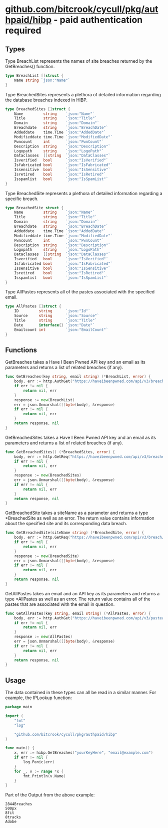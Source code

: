 # [github.com/bitcrook/cycull/pkg/authpaid/hibp](https://github.com/bitcrook/cycull/tree/main/pkg/authpaid/hibp) - paid authentication required


## Types

Type BreachList represents the names of site breaches returned by the GetBreaches() function.
``` go
type BreachList []struct {
	Name string `json:"Name"`
}
```

Type BreachedSites represents a plethora of detailed information regarding the database breaches indexed in HIBP.
``` go
type BreachedSites []struct {
	Name         string    `json:"Name"`
	Title        string    `json:"Title"`
	Domain       string    `json:"Domain"`
	Breachdate   string    `json:"BreachDate"`
	Addeddate    time.Time `json:"AddedDate"`
	Modifieddate time.Time `json:"ModifiedDate"`
	Pwncount     int       `json:"PwnCount"`
	Description  string    `json:"Description"`
	Logopath     string    `json:"LogoPath"`
	Dataclasses  []string  `json:"DataClasses"`
	Isverified   bool      `json:"IsVerified"`
	Isfabricated bool      `json:"IsFabricated"`
	Issensitive  bool      `json:"IsSensitive"`
	Isretired    bool      `json:"IsRetired"`
	Isspamlist   bool      `json:"IsSpamList"`
}
```

Type BreachedSite represents a plethora of detailed information regarding a specific breach.
``` go
type BreachedSite struct {
	Name         string    `json:"Name"`
	Title        string    `json:"Title"`
	Domain       string    `json:"Domain"`
	Breachdate   string    `json:"BreachDate"`
	Addeddate    time.Time `json:"AddedDate"`
	Modifieddate time.Time `json:"ModifiedDate"`
	Pwncount     int       `json:"PwnCount"`
	Description  string    `json:"Description"`
	Logopath     string    `json:"LogoPath"`
	Dataclasses  []string  `json:"DataClasses"`
	Isverified   bool      `json:"IsVerified"`
	Isfabricated bool      `json:"IsFabricated"`
	Issensitive  bool      `json:"IsSensitive"`
	Isretired    bool      `json:"IsRetired"`
	Isspamlist   bool      `json:"IsSpamList"`
}
```

Type AllPastes represents all of the pastes associated with the specified email.
``` go
type AllPastes []struct {
	ID         string      `json:"Id"`
	Source     string      `json:"Source"`
	Title      string      `json:"Title"`
	Date       interface{} `json:"Date"`
	Emailcount int         `json:"EmailCount"`
}
```

## Functions


GetBreaches takes a Have I Been Pwned API key and an email as its parameters and returns a list of related breaches (if any).
``` go
func GetBreaches(key string, email string) (*BreachList, error) {
	body, err := http.AuthGet("https://haveibeenpwned.com/api/v3/breachedaccount/"+email, "hibp-api-key", key)
	if err != nil {
		return nil, err
	}
	response := new(BreachList)
	err = json.Unmarshal([]byte(body), &response)
	if err != nil {
		return nil, err
	}
	return response, nil
}
```

GetBreachedSites takes a Have I Been Pwned API key and an email as its parameters and returns a list of related breaches (if any).
``` go
func GetBreachedSites() (*BreachedSites, error) {
	body, err := http.GetReq("https://haveibeenpwned.com/api/v3/breaches")
	if err != nil {
		return nil, err
	}
	response := new(BreachedSites)
	err = json.Unmarshal([]byte(body), &response)
	if err != nil {
		return nil, err
	}
	return response, nil
}
```

GetBreachedSite takes a siteName as a parameter and returns a type *BreachedSite as well as an error.
The return value contains information about the specified site and its corresponding data breach.
``` go
func GetBreachedSite(siteName string) (*BreachedSite, error) {
	body, err := http.GetReq("https://haveibeenpwned.com/api/v3/breach/" + siteName)
	if err != nil {
		return nil, err
	}
	response := new(BreachedSite)
	err = json.Unmarshal([]byte(body), &response)
	if err != nil {
		return nil, err
	}
	return response, nil
}
```

GetAllPastes takes an email and an API key as its parameters and returns a type *AllPastes as well as an error.
The return value contains all of the pastes that are associated with the email in question.
``` go
func GetAllPastes(key string, email string) (*AllPastes, error) {
	body, err := http.AuthGet("https://haveibeenpwned.com/api/v3/pasteaccount/"+email, "hibp-api-key", key)
	if err != nil {
		return nil, err
	}
	response := new(AllPastes)
	err = json.Unmarshal([]byte(body), &response)
	if err != nil {
		return nil, err
	}
	return response, nil
}
```

## Usage

The data contained in these types can all be read in a similar manner. For example, the IPLookup function:
``` go
package main

import (
	"fmt"
	"log"

	"github.com/bitcrook/cycull/pkg/authpaid/hibp"
)

func main() {
	x, err := hibp.GetBreaches("yourKeyHere", "email@example.com")
	if err != nil {
		log.Panic(err)
	}
	for _, v := range *x {
		fmt.Println(v.Name)
	}
}
```
Part of the Output from the above example:
```
2844Breaches
500px
8fit
8tracks
Adobe
```